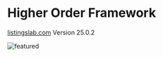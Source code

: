 # Higher Order Framework

[listingslab.com](https://listingslab.com) Version 25.0.2

![featured](https://listingslab.com/svg/featured/team.svg)
